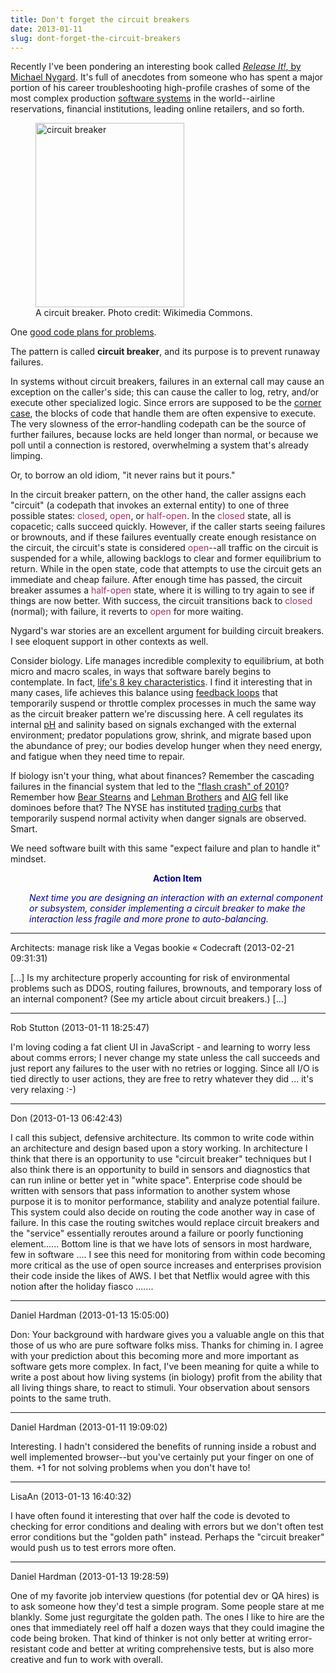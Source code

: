 ```yaml
---
title: Don't forget the circuit breakers
date: 2013-01-11
slug: dont-forget-the-circuit-breakers
---
```


Recently I've been pondering an interesting book called <a href="http://pragprog.com/book/mnee/release-it"><em>Release It!</em>, by Michael Nygard</a>. It's full of anecdotes from someone who has spent a major portion of his career troubleshooting high-profile crashes of some of the most complex production <a class="zem_slink" title="Software system" href="http://en.wikipedia.org/wiki/Software_system" target="_blank" rel="wikipedia">software systems</a> in the world--airline reservations, financial institutions, leading online retailers, and so forth.

<figure><img class="zemanta-img-inserted" title="circuit breaker" alt="circuit breaker" src="http://upload.wikimedia.org/wikipedia/commons/f/fd/Jtecul.jpg" width="238" height="295" /><figcaption>A circuit breaker. Photo credit: Wikimedia Commons.</figcaption></figure>

One <a class="zem_slink" title="Design pattern (computer science)" href="good-code-plans-for-problems.md">good code plans for problems</a>.

The pattern is called <strong>circuit breaker</strong>, and its purpose is to prevent runaway failures.

In systems without circuit breakers, failures in an external call may cause an exception on the caller's side; this can cause the caller to log, retry, and/or execute other specialized logic. Since errors are supposed to be the <a class="zem_slink" title="Corner case" href="http://en.wikipedia.org/wiki/Corner_case" target="_blank" rel="wikipedia">corner case</a>, the blocks of code that handle them are often expensive to execute. The very slowness of the error-handling codepath can be the source of further failures, because locks are held longer than normal, or because we poll until a connection is restored, overwhelming a system that's already limping.

Or, to borrow an old idiom, "it never rains but it pours."

In the circuit breaker pattern, on the other hand, the caller assigns each "circuit" (a codepath that invokes an external entity) to one of three possible states: <span style="color:#993366;">closed</span>, <span style="color:#993366;">open</span>, or <span style="color:#993366;">half-open</span>. <!--more-->In the <span style="color:#993366;">closed</span> state, all is copacetic; calls succeed quickly. However, if the caller starts seeing failures or brownouts, and if these failures eventually create enough resistance on the circuit, the circuit's state is considered <span style="color:#993366;">open</span>--all traffic on the circuit is suspended for a while, allowing backlogs to clear and former equilibrium to return. While in the open state, code that attempts to use the circuit gets an immediate and cheap failure. After enough time has passed, the circuit breaker assumes a <span style="color:#993366;">half-open</span> state, where it is willing to try again to see if things are now better. With success, the circuit transitions back to <span style="color:#993366;">closed</span> (normal); with failure, it reverts to <span style="color:#993366;">open</span> for more waiting.

Nygard's war stories are an excellent argument for building circuit breakers. I see eloquent support in other contexts as well.

Consider biology. Life manages incredible complexity to equilibrium, at both micro and macro scales, in ways that software barely begins to contemplate. In fact, <a class="zem_slink" title="Homeostasis" href="the-8th-characteristic.md">life's 8 key characteristics</a>. I find it interesting that in many cases, life achieves this balance using <a class="zem_slink" title="Feedback" href="http://en.wikipedia.org/wiki/Feedback" target="_blank" rel="wikipedia">feedback loops</a> that temporarily suspend or throttle complex processes in much the same way as the circuit breaker pattern we're discussing here. A cell regulates its internal <a class="zem_slink" title="PH" href="http://en.wikipedia.org/wiki/PH" target="_blank" rel="wikipedia">pH</a> and salinity based on signals exchanged with the external environment; predator populations grow, shrink, and migrate based upon the abundance of prey; our bodies develop hunger when they need energy, and fatigue when they need time to repair.

If biology isn't your thing, what about finances? Remember the cascading failures in the financial system that led to the <a href="http://en.wikipedia.org/wiki/2010_Flash_Crash" target="_blank">"flash crash" of 2010</a>? Remember how <a class="zem_slink" title="Bear Stearns" href="http://en.wikipedia.org/wiki/Bear_Stearns" target="_blank" rel="wikipedia">Bear Stearns</a> and <a class="zem_slink" title="Lehman Brothers" href="http://en.wikipedia.org/wiki/Lehman_Brothers" target="_blank" rel="wikipedia">Lehman Brothers</a> and <a class="zem_slink" title="American International Group" href="http://en.wikipedia.org/wiki/American_International_Group" target="_blank" rel="wikipedia">AIG</a> fell like dominoes before that? The NYSE has instituted <a href="http://en.wikipedia.org/wiki/Trading_curb" target="_blank">trading curbs</a> that temporarily suspend normal activity when danger signals are observed. Smart.

We need software built with this same "expect failure and plan to handle it" mindset.
<p style="padding-left:30px;text-align:center;"><strong><span style="color:#000080;">Action Item</span></strong></p>
<p style="padding-left:30px;"><em><span style="color:#000080;">Next time you are designing an interaction with an external component or subsystem, consider implementing a circuit breaker to make the interaction less fragile and more prone to auto-balancing.</span></em></p>



---

Architects: manage risk like a Vegas bookie &laquo; Codecraft (2013-02-21 09:31:31)

[...] Is my architecture properly accounting for risk of environmental problems such as DDOS, routing failures, brownouts, and temporary loss of an internal component? (See my article about circuit breakers.) [...]



---

Rob Stutton (2013-01-11 18:25:47)

I'm loving coding a fat client UI in JavaScript - and learning to worry less about comms errors; I never change my state unless the call succeeds and just report any failures to the user with no retries or logging. Since all I/O is tied directly to user actions, they are free to retry whatever they did ... it's very relaxing :-)

---

Don (2013-01-13 06:42:43)

I call this subject, defensive architecture. Its common to write code within an architecture and design based upon a story working. In architecture I think that there is an opportunity to use "circuit breaker" techniques but I also think there is an opportunity to build in sensors and diagnostics that can run inline or better yet in "white space". 
Enterprise code should be written with sensors that pass information to another system whose purpose it is to monitor performance, stability and analyze potential failure. This system could also decide on routing the code another way in case of failure. In this case the routing switches would replace circuit breakers and the "service" essentially reroutes around a failure or poorly functioning element......
Bottom line is that we have lots of sensors in most hardware, few in software ....
I see this need for monitoring from within code becoming more critical as the use of open source increases and enterprises provision their code inside the likes of AWS. I bet that Netflix would agree with this notion after the holiday fiasco .......

---

Daniel Hardman (2013-01-13 15:05:00)

Don: Your background with hardware gives you a valuable angle on this that those of us who are pure software folks miss. Thanks for chiming in. I agree with your prediction about this becoming more and more important as software gets more complex. In fact, I've been meaning for quite a while to write a post about how living systems (in biology) profit from the ability that all living things share, to react to stimuli. Your observation about sensors points to the same truth.

---

Daniel Hardman (2013-01-11 19:09:02)

Interesting. I hadn't considered the benefits of running inside a robust and well implemented browser--but you've certainly put your finger on one of them. +1 for not solving problems when you don't have to!

---

LisaAn (2013-01-13 16:40:32)

I have often found it interesting that over half the code is devoted to checking for error conditions and dealing with errors but we don't often test error conditions but the "golden path" instead. Perhaps the "circuit breaker" would push us to test errors more often.

---

Daniel Hardman (2013-01-13 19:28:59)

One of my favorite job interview questions (for potential dev or QA hires) is to ask someone how they'd test a simple program. Some people stare at me blankly. Some just regurgitate the golden path. The ones I like to hire are the ones that immediately reel off half a dozen ways that they could imagine the code being broken. That kind of thinker is not only better at writing error-resistant code and better at writing comprehensive tests, but is also more creative and fun to work with overall.











